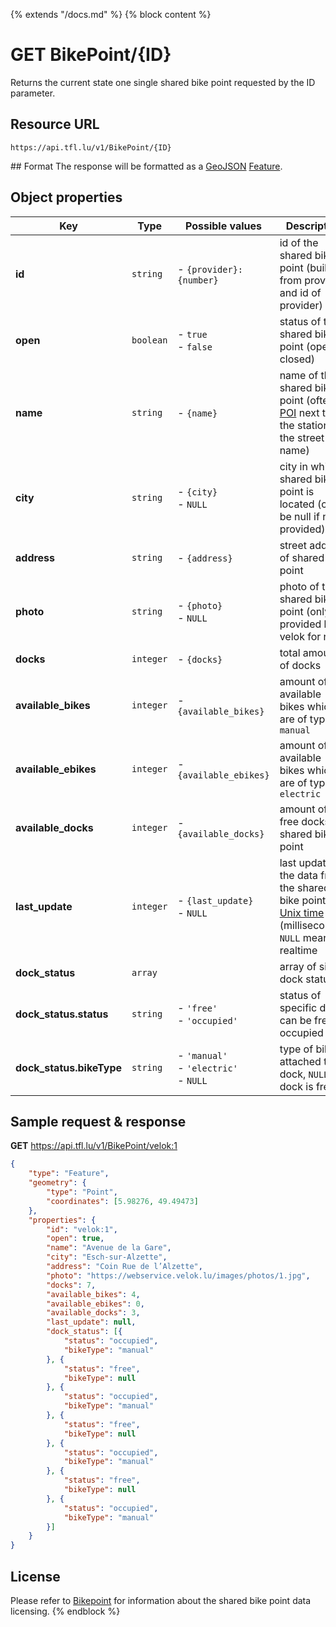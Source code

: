 {% extends "/docs.md" %}
{% block content %}
# GET BikePoint/{ID}
Returns the current state one single shared bike point requested by the ID parameter.

## Resource URL
    https://api.tfl.lu/v1/BikePoint/{ID}

## Format
The response will be formatted as a [GeoJSON](https://en.wikipedia.org/wiki/GeoJSON) [Feature](http://geojson.org/geojson-spec.html#feature-objects).

## Object properties
| Key                       | Type          | Possible values                                | Description |
| -------------             | ------------- | ---------------------------------------------- | --- |
| **id**                    | `string`      | <nobr>- `{provider}:{number}`</nobr>           | id of the shared bike point (built from provider and id of provider) |
| **open**                  | `boolean`     | - `true`<br />- `false`                        | status of the shared bike point (open or closed) |
| **name**                  | `string`      | - `{name}`                                     | name of the shared bike point (often a [POI](https://en.wikipedia.org/wiki/Point_of_interest) next to the station or the street name) |
| **city**                  | `string`      | - `{city}`<br />- `NULL`                       | city in which shared bike point is located (can be null if not provided) |
| **address**               | `string`      | - `{address}`                                  | street address of shared bike point |
| **photo**                 | `string`      | - `{photo}`<br />- `NULL`                      | photo of the shared bike point (only provided by velok for now) |
| **docks**                 | `integer`     | - `{docks}`                                    | total amount of docks |
| **available_bikes**       | `integer`     | - `{available_bikes}`                          | amount of available bikes which are of type `manual` |
| **available_ebikes**      | `integer`     | - `{available_ebikes}`                         | amount of available bikes which are of type `electric` |
| **available_docks**       | `integer`     | - `{available_docks}`                          | amount of free docks at shared bike point |
| **last_update**           | `integer`     | - `{last_update}`<br />- `NULL`                | last update of the data from the shared bike point in [Unix time](https://en.wikipedia.org/wiki/Unix_time) (milliseconds), `NULL` means realtime |
| **dock_status**           | `array`       |                                                | array of single dock statuses |
| **dock_status.status**    | `string`      | - `'free'`<br />- `'occupied'`                 | status of specific dock, can be free or occupied |
| **dock_status.bikeType**  | `string`      | - `'manual'`<br />- `'electric'`<br />- `NULL` | type of bike attached to dock, `NULL` if dock is free |

## Sample request & response
**GET** https://api.tfl.lu/v1/BikePoint/velok:1
```json
{
    "type": "Feature",
    "geometry": {
        "type": "Point",
        "coordinates": [5.98276, 49.49473]
    },
    "properties": {
        "id": "velok:1",
        "open": true,
        "name": "Avenue de la Gare",
        "city": "Esch-sur-Alzette",
        "address": "Coin Rue de l’Alzette",
        "photo": "https://webservice.velok.lu/images/photos/1.jpg",
        "docks": 7,
        "available_bikes": 4,
        "available_ebikes": 0,
        "available_docks": 3,
        "last_update": null,
        "dock_status": [{
            "status": "occupied",
            "bikeType": "manual"
        }, {
            "status": "free",
            "bikeType": null
        }, {
            "status": "occupied",
            "bikeType": "manual"
        }, {
            "status": "free",
            "bikeType": null
        }, {
            "status": "occupied",
            "bikeType": "manual"
        }, {
            "status": "free",
            "bikeType": null
        }, {
            "status": "occupied",
            "bikeType": "manual"
        }]
    }
}
```

## License
Please refer to [Bikepoint](/RESTAPIs/BikePoint.md#license) for information about the shared bike point data licensing.
{% endblock %}
